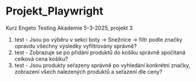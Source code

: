 # Projekt_Playwright   

Kurz Engeto Testing Akademie 5-3-2025, projekt 3  

1. test - Jsou po výběru v sekci boty -> Snežnice -> filtr podle značky opravdu všechny výsledky vyfiltrovány správně?
2. test - Zobrazuje se po přidání produktů do košíku správně spočítaná celková cena košíku?
3. test - Jsou produkty seřazeny správně po vyhledání konkrétní značky, zobrazení všech nalezených produktů a seřazení dle ceny?
